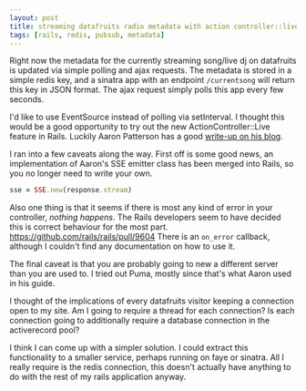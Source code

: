 ```yaml
---
layout: post
title: streaming datafruits radio metadata with action controller::live and redis pub/sub
tags: [rails, redis, pubsub, metadata]
---
```


Right now the metadata for the currently streaming song/live dj on datafruits is
updated via simple polling and ajax requests. The metadata is stored in a
simple redis key, and a sinatra app with an endpoint `/currentsong` will return
this key in JSON format. The ajax request simply polls this app every few
seconds.

I'd like to use EventSource instead of polling via setInterval. I thought this
would be a good opportunity to try out the new ActionController::Live feature in
Rails. Luckily Aaron Patterson has a good [write-up on his
blog](http://tenderlovemaking.com/2012/07/30/is-it-live.html).

I ran into a few caveats along the way. First off is some good news, an
implementation of Aaron's SSE emitter class has been merged into Rails, so you
no longer need to write your own.

```Ruby
sse = SSE.new(response.stream)
```

Also one thing is that it seems if there is most any kind of error in your
controller, *nothing happens*. The Rails developers seem to have decided this is
correct behaviour for the most part. https://github.com/rails/rails/pull/9604
There is an `on_error` callback, although I couldn't find any documentation on
how to use it.

The final caveat is that you are probably going to new a different server than
you are used to. I tried out Puma, mostly since that's what Aaron used in his
guide.

I thought of the implications of every datafruits visitor keeping a connection
open to my site. Am I going to require a thread for each connection? Is each
connection going to additionally require a database connection in the
activerecord pool?

I think I can come up with a simpler solution. I could extract this
functionality to a smaller service, perhaps running on faye or sinatra. All I
really require is the redis connection, this doesn't actually have anything to
do with the rest of my rails application anyway.
